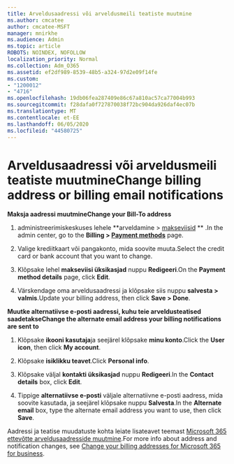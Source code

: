 ```yaml
---
title: Arveldusaadressi või arveldusmeili teatiste muutmine
ms.author: cmcatee
author: cmcatee-MSFT
manager: mnirkhe
ms.audience: Admin
ms.topic: article
ROBOTS: NOINDEX, NOFOLLOW
localization_priority: Normal
ms.collection: Adm_O365
ms.assetid: ef2df989-8539-48b5-a324-97d2e09f14fe
ms.custom:
- "1200012"
- "4716"
ms.openlocfilehash: 19db06fea287409e86c67a810ac57ca77004b993
ms.sourcegitcommit: f28dafa0f727870038f72bc904da926daf4ec07b
ms.translationtype: MT
ms.contentlocale: et-EE
ms.lasthandoff: 06/05/2020
ms.locfileid: "44580725"
---
```

# <a name="change-billing-address-or-billing-email-notifications"></a><span data-ttu-id="e24ec-102">Arveldusaadressi või arveldusmeili teatiste muutmine</span><span class="sxs-lookup"><span data-stu-id="e24ec-102">Change billing address or billing email notifications</span></span>

<span data-ttu-id="e24ec-103">**Maksja aadressi muutmine**</span><span class="sxs-lookup"><span data-stu-id="e24ec-103">**Change your Bill-To address**</span></span>

1. <span data-ttu-id="e24ec-104">administreerimiskeskuses lehele \*\*arveldamine > [makseviisid](https://go.microsoft.com/fwlink/p/?linkid=2018806) \*\* .</span><span class="sxs-lookup"><span data-stu-id="e24ec-104">In the admin center, go to the **Billing > [Payment methods](https://go.microsoft.com/fwlink/p/?linkid=2018806)** page.</span></span>

2. <span data-ttu-id="e24ec-105">Valige krediitkaart või pangakonto, mida soovite muuta.</span><span class="sxs-lookup"><span data-stu-id="e24ec-105">Select the credit card or bank account that you want to change.</span></span>

3. <span data-ttu-id="e24ec-106">Klõpsake lehel **makseviisi üksikasjad** nuppu **Redigeeri**.</span><span class="sxs-lookup"><span data-stu-id="e24ec-106">On the **Payment method details** page, click **Edit**.</span></span>

4. <span data-ttu-id="e24ec-107">Värskendage oma arveldusaadressi ja klõpsake siis nuppu **salvesta > valmis**.</span><span class="sxs-lookup"><span data-stu-id="e24ec-107">Update your billing address, then click **Save > Done**.</span></span>

<span data-ttu-id="e24ec-108">**Muutke alternatiivse e-posti aadressi, kuhu teie arveldusteatised saadetakse**</span><span class="sxs-lookup"><span data-stu-id="e24ec-108">**Change the alternate email address your billing notifications are sent to**</span></span> 

1. <span data-ttu-id="e24ec-109">Klõpsake **ikooni kasutaja**ja seejärel klõpsake **minu konto**.</span><span class="sxs-lookup"><span data-stu-id="e24ec-109">Click the **User icon**, then click **My account**.</span></span>

2. <span data-ttu-id="e24ec-110">Klõpsake **isiklikku teavet**.</span><span class="sxs-lookup"><span data-stu-id="e24ec-110">Click **Personal info**.</span></span>

3. <span data-ttu-id="e24ec-111">Klõpsake väljal **kontakti üksikasjad** nuppu **Redigeeri**.</span><span class="sxs-lookup"><span data-stu-id="e24ec-111">In the **Contact details** box, click **Edit**.</span></span>

4. <span data-ttu-id="e24ec-112">Tippige **alternatiivse e-posti** väljale alternatiivne e-posti aadress, mida soovite kasutada, ja seejärel klõpsake nuppu **Salvesta**.</span><span class="sxs-lookup"><span data-stu-id="e24ec-112">In the **Alternate email** box, type the alternate email address you want to use, then click **Save**.</span></span>

<span data-ttu-id="e24ec-113">Aadressi ja teatise muudatuste kohta leiate lisateavet teemast [Microsoft 365 ettevõtte arveldusaadresside muutmine](https://docs.microsoft.com/microsoft-365/commerce/billing-and-payments/change-your-billing-addresses?view=o365-worldwide).</span><span class="sxs-lookup"><span data-stu-id="e24ec-113">For more info about address and notification changes, see [Change your billing addresses for Microsoft 365 for business](https://docs.microsoft.com/microsoft-365/commerce/billing-and-payments/change-your-billing-addresses?view=o365-worldwide).</span></span>
